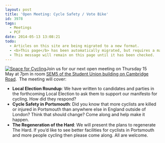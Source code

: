 ```yaml
---
layout: post
title: 'Open Meeting: Cycle Safety / Vote Bike'
id: 3978
tags:
  - Meetings
  - PCF
date: 2014-05-13 13:08:21
todo:
  - Articles on this site are being migrated to a new format.
  - <b>This page</b> has been automatically migrated, but requires a manual check-&amp;-tune to ensure the format and links all work as expected.
  - This message will remain on this page until it has been checked.
---
```


[![Space for Cycling](http://www.pompeybug.co.uk/wp-content/uploads/2014/04/space_for_cycling_slogans-300x198.jpg)](http://www.pompeybug.co.uk/wp-content/uploads/2014/04/space_for_cycling_slogans.jpg)Join us for our next open meeting on Thursday 15 May at 7pm in room [SEM5 of the Student Union building on Cambridge Road](https://www.google.co.uk/maps/preview/place/university+of+portsmouth+su/@50.7945485,-1.0963502,17z/data=!3m1!4b1!4m2!3m1!1s0x48745d9ca4d71053:0x7474561a9c6fef4e?hl=en "Meeting Location").  The meeting will cover:

*   **Local Election Roundup**: We have written to candidates and parties in the forthcoming Local Election to ask them to support our manifesto for cycling. How did they respond?
*   **Cycle Safety in Portsmouth**: Did you know that more cyclists are killed or injured in Portsmouth than anywhere else in England outside of London?  Think that should change?  Come along and help make it happen.
*   **The Regeneration of the Hard**: We will present the plans to regenerate The Hard.
If you’d like to see better facilities for cyclists in Portsmouth and more people cycling then please come along. All are welcome.
